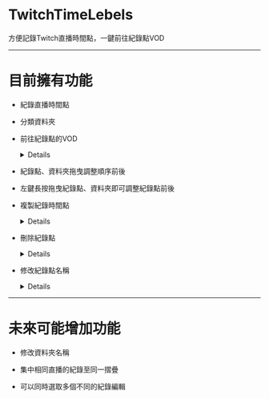 # TwitchTimeLebels
方便記錄Twitch直播時間點，一鍵前往紀錄點VOD

***

目前擁有功能
==========
* 紀錄直播時間點

* 分類資料夾

* 前往紀錄點的VOD
  <details>

  點擊直播標題即可前往該VOD
  
  ![螢幕擷取畫面 2025-01-28 022928](https://github.com/user-attachments/assets/24d17637-c94c-4323-bc9d-13b3c162fd45)

  </details>

* 紀錄點、資料夾拖曳調整順序前後
* 左鍵長按拖曳紀錄點、資料夾即可調整紀錄點前後

* 複製紀錄時間點
  
  <details>
    
  點擊左邊的複製鈕
  
  ![螢幕擷取畫面 2025-01-28 024118](https://github.com/user-attachments/assets/02e82671-5cba-4424-96a8-31902a8899a4)

  <details/>

* 刪除紀錄點

  <details>

  點擊右邊的叉叉
  
  ![螢幕擷取畫面 2025-01-28 024141](https://github.com/user-attachments/assets/0470763f-5eef-4d3b-9989-1873034b846c)

  </details>


* 修改紀錄點名稱

  <details>
    
  雙擊紀錄點名稱開啟編輯框，按Enter或勾勾確認
    
  ![image](https://github.com/user-attachments/assets/cfe103f1-de40-4b75-a75e-4e66369196db)

  ![螢幕擷取畫面 2025-01-28 025419](https://github.com/user-attachments/assets/4e783e25-bfe2-4225-8733-9cc7b1c7cc3d)

  </details>


***

未來可能增加功能
==========
* 修改資料夾名稱

* 集中相同直播的紀錄至同一摺疊

* 可以同時選取多個不同的紀錄編輯


